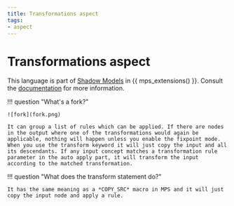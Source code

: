 ```yaml
---
title: Transformations aspect
tags:
- aspect
---
```


# Transformations aspect

This language is part of [Shadow Models](https://jetbrains.github.io/MPS-extensions/extensions/shadowmodels) in {{ mps_extensions() }}. Consult the [documentation](https://jetbrains.github.io/MPS-extensions/extensions/shadowmodels/)
for more information.

!!! question "What's a fork?"

    ![fork](fork.png)

    It can group a list of rules which can be applied. If there are nodes in the output where one of the transformations would again be applicable, nothing will happen unless you enable the fixpoint mode.
    When you use the transform keyword it will just copy the input and all its descendants. If any input concept matches a transformation rule parameter in the auto apply part, it will transform the input according to the matched transformation.

!!! question "What does the transform statement do?"

    It has the same meaning as a *COPY_SRC* macro in MPS and it will just copy the input node and apply a rule.